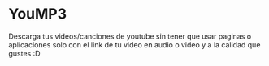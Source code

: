 # YouMP3
Descarga tus videos/canciones de youtube sin tener que usar paginas o aplicaciones solo con el link de tu video en audio o video y a la calidad que gustes :D
